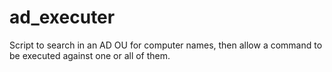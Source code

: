 # ad_executer
 Script to search in an AD OU for computer names, then allow a command to be executed against one or all of them.
